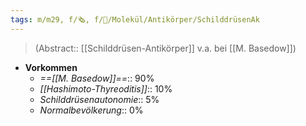 ```yaml
---
tags: m/m29, f/🗞️, f/🧪/Molekül/Antikörper/SchilddrüsenAk
---
```

> (Abstract:: [[Schilddrüsen-Antikörper]] v.a. bei [[M. Basedow]])
- **Vorkommen**
	- *==[[M. Basedow]]==*:: 90%
	- *[[Hashimoto-Thyreoditis]]*:: 10%
	- *Schilddrüsenautonomie*:: 5%
	- *Normalbevölkerung*:: 0%